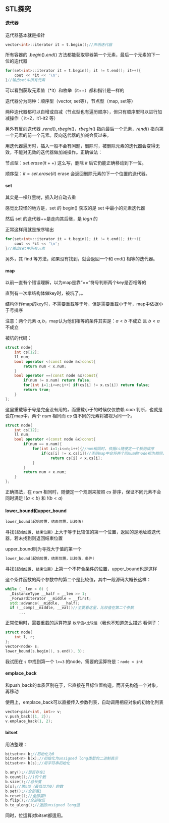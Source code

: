 ## STL探究



#### 迭代器

迭代器基本就是指针

```c++
vector<int>::iterator it = t.begin();//声明迭代器
```

所有容器的 $.begin().end()$ 方法都能获取容器第一个元素，最后一个元素的下一位的迭代器

```c++
for(set<int>::iterator it = t.begin(); it != t.end(); it++){
	cout << *it << '\n';
}//输出set中所有元素
```

可以看到获取元素值（*it）和枚举（it++）都和指针是一样的

迭代器分为两种：顺序型（vector, set等），节点型（map, set等）

两种迭代器都可以自增或自减（节点型也有遍历顺序），但只有顺序型可以进行加减操作（ it+2，it1-it2 等）

另外有反向迭代器 $.rend(), rbegin()$，$rbegin()$ 指向最后一个元素，$rend()$ 指向第一个元素的前一个元素。反向迭代器的加减会反过来。



用迭代器遍历时，插入一般不会有问题，删除时，被删除元素的迭代器会变得无效，不能对无效的迭代器做加减操作。正确做法：

节点型：$set.erase(it++)$ 这么写，删除 $it$ 后它仍能正确移动到下一位。

顺序型：$it=set.erase(it)$ erase 会返回删除元素的下一个位置的迭代器。



#### set

其实是一棵红黑树，插入时自动去重

感觉比较怪的地方是，set 的 begin() 获取的是 set 中最小的元素迭代器

然后 set 的迭代器++是走向其后继，是 $logn$ 的

正常这样用就是按序输出

```c++
for(set<int>::iterator it = t.begin(); it != t.end(); it++){
    cout << *it << '\n';
}//输出set中所有元素
```

另外，其 find 等方法，如果没有找到，就会返回一个和 end() 相等的迭代器。



#### map

以前一直有个错误理解，以为map是靠“==”符号判断两个key是否相等的

直到有一次拿结构体做key时，被坑了。。

结构体作map的key时，不需要重载等于号，但是需要重载小于号，map中依据小于号排序

注意：两个元素 $a, b$，map认为他们相等的条件其实是：$a<b$ 不成立 且 $b<a$ 不成立

被坑的代码：

```c++
struct node{
    int cs[12];
    ll num;
    bool operator <(const node &x)const{
        return num < x.num;
    }
    bool operator ==(const node &x)const{
        if(num != x.num) return false;
        for(int i=1;i<=n;i++) if(cs[i] != x.cs[i]) return false;
        return true;
    }
};
```

这里重载等于号是完全没有用的，而重载小于的时候仅仅依赖 $num$ 判断，也就是说在map中，两个 $num$ 相同而 $cs$ 值不同的元素将被视为同一个。

```c++
struct node{
    int cs[12];
    ll num;
    bool operator <(const node &x)const{
        if(num == x.num){
            for(int i=1;i<=n;i++){//num相同时，依据cs随便定一个规则排序
                if(cs[i] != x.cs[i])//否则map中会将两个同num的node视为相同，即便他们cs不同
                    return cs[i] < x.cs[i];
            }
        }
        return num < x.num;
    }
};
```

正确搞法，在 $num$ 相同时，随便定一个规则来按照 $cs$ 排序，保证不同元素不会同时满足 $!(a<b)$ 和 $!(b<a)$



#### lower_bound和upper_bound

```C++
lower_bound(起始位置，结束位置，比较值)
```

寻找`[起始位置, 结束位置)` 上大于等于比较值的第一个位置，返回的是地址或迭代器，若未找到则返回结束位置

upper_bound则为寻找大于值的第一个

```c++
lower_bound(起始位置，结束位置，比较值，条件)
```

寻找`[起始位置, 结束位置)` 上第一个不符合条件的位置，upper_bound也是这样

这个条件函数的两个参数中的第二个是比较值，其中一段源码大概长这样：

```C++
while (__len > 0) {
  _DistanceType __half = __len >> 1;
  _ForwardIterator __middle = __first;
  std::advance(__middle, __half);
  if (__comp(__middle, __val))//主要看这里，比较值在第二个参数
      ...
```

正常使用时，需要重载的运算符是 `枚举值<比较值`（我也不知道怎么描述 看例子：

```c++
struct node{
	int l, r;
};
vector<node> s;
lower_bound(s.begin(), s.end(), 3);
```

我试图在 `s` 中找到第一个 `l>=3` 的node，需要的运算符是：`node < int`



#### emplace_back

和push_back的本质区别在于，它直接在目标位置构造，而非先构造一个对象，再移动

使用上，emplace_back可以直接传入参数列表，自动调用相应对象的初始化列表

```c++
vector<pair<int, int>> v;
v.push_back({1, 2});
v.emplace_back(1, 2);
```





#### bitset

用法整理：

```c++
bitset<n> b;//初始化为0
bitset<n> b(x);//初始化为unsigned long类型的二进制表示
bitset<n> b(s);//用字符串初始化

b.any();//是否存在1
b.count();//1的个数
b.size();//总长度
b[x];//第x位（最低位为0）的数
b.set();//全部置1
b.reset();//全部置0
b.flip();//全部取反
b.to_ulong();//返回unsigned long值
```

同时，位运算对bitset都适用。
